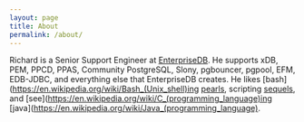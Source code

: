 ```yaml
---
layout: page
title: About
permalink: /about/
---
```


Richard is a Senior Support Engineer at [EnterpriseDB](http://www.enterprisedb.com).  He supports xDB, PEM, PPCD, PPAS, Community PostgreSQL, Slony, pgbouncer, pgpool, EFM, EDB-JDBC, and everything else that EnterpriseDB creates.  He likes [bash](https://en.wikipedia.org/wiki/Bash_(Unix_shell)ing [pearls](https://www.perl.org/), scripting [sequels](https://en.wikipedia.org/wiki/SQL), and [see](https://en.wikipedia.org/wiki/C_(programming_language)ing [java](https://en.wikipedia.org/wiki/Java_(programming_language).
